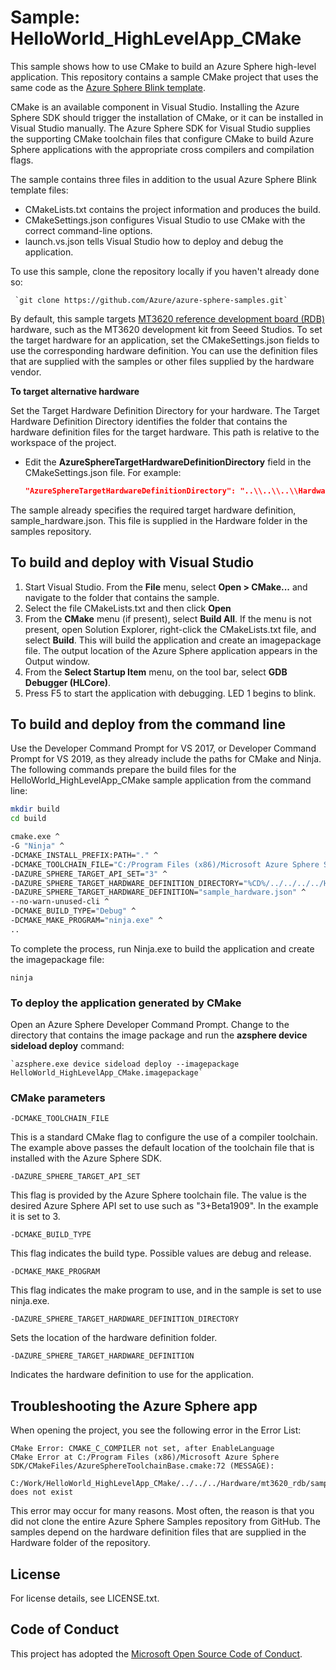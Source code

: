 # Sample: HelloWorld_HighLevelApp_CMake

This sample shows how to use CMake to build an Azure Sphere high-level application. This repository contains a sample CMake project that uses the same code as the [Azure Sphere Blink template](https://docs.microsoft.com/azure-sphere/quickstarts/qs-blink-application#build-and-run-the-blink-sample).

CMake is an available component in Visual Studio. Installing the Azure Sphere SDK should trigger the installation of CMake, or it can be installed in Visual Studio manually. The Azure Sphere SDK for Visual Studio supplies the supporting CMake toolchain files that configure CMake to build Azure Sphere applications with the appropriate cross compilers and compilation flags.

The sample contains three files in addition to the usual Azure Sphere Blink template files:

- CMakeLists.txt contains the project information and produces the build.
- CMakeSettings.json configures Visual Studio to use CMake with the correct command-line options.
- launch.vs.json tells Visual Studio how to deploy and debug the application.

To use this sample, clone the repository locally if you haven't already done so:

     `git clone https://github.com/Azure/azure-sphere-samples.git`

By default, this sample targets [MT3620 reference development board (RDB)](https://docs.microsoft.com/azure-sphere/hardware/mt3620-reference-board-design) hardware, such as the MT3620 development kit from Seeed Studios. To set the target hardware for an application, set the CMakeSettings.json fields to use the corresponding hardware definition. You can use the definition files that are supplied with the samples or other files supplied by the hardware vendor.

**To target alternative hardware**

 Set the Target Hardware Definition Directory for your hardware.
 The Target Hardware Definition Directory identifies the folder that contains the hardware definition files for the target hardware. This path is relative to the workspace of the project. 

   - Edit the **AzureSphereTargetHardwareDefinitionDirectory** field in the CMakeSettings.json file. For example:

      ```json
      "AzureSphereTargetHardwareDefinitionDirectory": "..\\..\\..\\Hardware\\seeed_mt3620_rdb",
      ```

The sample already specifies the required target hardware definition, sample_hardware.json. This file is supplied in the Hardware folder in the samples repository. 

## To build and deploy with Visual Studio

1. Start Visual Studio. From the **File** menu, select **Open > CMake...** and navigate to the folder that contains the sample.
1. Select the file CMakeLists.txt and then click **Open**
1. From the **CMake** menu (if present), select **Build All**. If the menu is not present, open Solution Explorer, right-click the CMakeLists.txt file, and select **Build**. This will build the application and create an imagepackage file. The output location of the Azure Sphere application appears in the Output window.
1. From the **Select Startup Item** menu, on the tool bar, select **GDB Debugger (HLCore)**.
1. Press F5 to start the application with debugging. LED 1 begins to blink.


## To build and deploy from the command line

Use the Developer Command Prompt for VS 2017, or Developer Command Prompt for VS 2019, as they already include the paths for CMake and Ninja. The following commands prepare the build files for the HelloWorld_HighLevelApp_CMake sample application from the command line:

```sh
mkdir build
cd build

cmake.exe ^
-G "Ninja" ^
-DCMAKE_INSTALL_PREFIX:PATH="." ^
-DCMAKE_TOOLCHAIN_FILE="C:/Program Files (x86)/Microsoft Azure Sphere SDK/CMakeFiles/AzureSphereToolchain.cmake" ^
-DAZURE_SPHERE_TARGET_API_SET="3" ^
-DAZURE_SPHERE_TARGET_HARDWARE_DEFINITION_DIRECTORY="%CD%/../../../../Hardware/mt3620_rdb" ^
-DAZURE_SPHERE_TARGET_HARDWARE_DEFINITION="sample_hardware.json" ^
--no-warn-unused-cli ^
-DCMAKE_BUILD_TYPE="Debug" ^
-DCMAKE_MAKE_PROGRAM="ninja.exe" ^
..
```

To complete the process, run Ninja.exe to build the application and create the imagepackage file:
```
ninja
```

### To deploy the application generated by CMake

Open an Azure Sphere Developer Command Prompt. Change to the directory that contains the image package and run the **azsphere device sideload deploy** command:

    `azsphere.exe device sideload deploy --imagepackage HelloWorld_HighLevelApp_CMake.imagepackage`

### CMake parameters

`-DCMAKE_TOOLCHAIN_FILE `

This is a standard CMake flag to configure the use of a compiler toolchain. The example above passes the default location of the toolchain file that is installed with the Azure Sphere SDK.

`-DAZURE_SPHERE_TARGET_API_SET `

This flag is provided by the Azure Sphere toolchain file. The value is the desired Azure Sphere API set to use such as "3+Beta1909". In the example it is set to 3.

`-DCMAKE_BUILD_TYPE`

This flag indicates the build type. Possible values are debug and release.

`-DCMAKE_MAKE_PROGRAM`

This flag indicates the make program to use, and in the sample is set to use ninja.exe.

`-DAZURE_SPHERE_TARGET_HARDWARE_DEFINITION_DIRECTORY`

Sets the location of the hardware definition folder.

`-DAZURE_SPHERE_TARGET_HARDWARE_DEFINITION`

Indicates the hardware definition to use for the application.

## Troubleshooting the Azure Sphere app

When opening the project, you see the following error in the Error List:

```
CMake Error: CMAKE_C_COMPILER not set, after EnableLanguage
CMake Error at C:/Program Files (x86)/Microsoft Azure Sphere SDK/CMakeFiles/AzureSphereToolchainBase.cmake:72 (MESSAGE):
  C:/Work/HelloWorld_HighLevelApp_CMake/../../../Hardware/mt3620_rdb/sample_hardware.json does not exist
```

This error may occur for many reasons. Most often, the reason is that you did not clone the entire Azure Sphere Samples repository from GitHub. The samples depend on the hardware definition files that are supplied in the Hardware folder of the repository.

## License
For license details, see LICENSE.txt.

## Code of Conduct
This project has adopted the [Microsoft Open Source Code of Conduct](https://opensource.microsoft.com/codeofconduct/).
